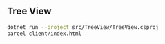 ## Tree View

```bash
dotnet run --project src/TreeView/TreeView.csproj
parcel client/index.html
```